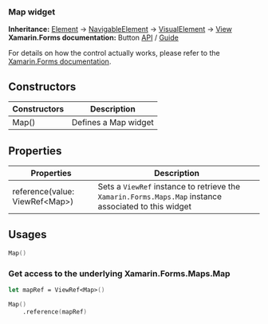 ### Map widget

**Inheritance:** [Element](https://docs.fabulous.dev/v2/api/controls/element/) -> [NavigableElement](https://docs.fabulous.dev/v2/api/navigable-element/) -> [VisualElement](https://docs.fabulous.dev/v2/api/visualelement/) -> [View](https://docs.fabulous.dev/v2/api/visual-element/)  
**Xamarin.Forms documentation:** Button [API](https://learn.microsoft.com/en-us/dotnet/api/xamarin.forms.maps.map) / [Guide](https://learn.microsoft.com/en-us/xamarin/xamarin-forms/user-interface/map/)

For details on how the control actually works, please refer to the [Xamarin.Forms documentation](https://learn.microsoft.com/en-us/xamarin/xamarin-forms/user-interface/map/).

## Constructors

| Constructors | Description |
|--|--|
| Map() | Defines a Map widget |

## Properties

| Properties | Description |
|--|--|
| reference(value: ViewRef&lt;Map&gt;) | Sets a `ViewRef` instance to retrieve the `Xamarin.Forms.Maps.Map` instance associated to this widget |

## Usages

```fs
Map()
```

### Get access to the underlying Xamarin.Forms.Maps.Map

```fs
let mapRef = ViewRef<Map>()

Map()
    .reference(mapRef)
```